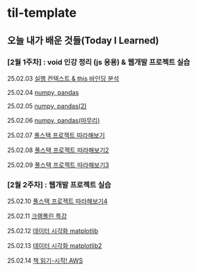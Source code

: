 # til-template

## 오늘 내가 배운 것들(Today I Learned)

### [2월 1주차] : void 인강 정리 (js 응용) & 웹개발 프로젝트 실습

25.02.03 [실행 컨텍스트 & this 바인딩 분석](https://github.com/100-hours-a-week/noah.kim-til/blob/main/Feb/2025-02-03.md)

25.02.04 [numpy, pandas](https://github.com/100-hours-a-week/noah.kim-til/blob/main/Feb/2025-02-04.md)

25.02.05 [numpy, pandas(2)](https://github.com/100-hours-a-week/noah.kim-til/blob/main/Feb/2025-02-05.md)

25.02.06 [numpy, pandas(마무리)](https://github.com/100-hours-a-week/noah.kim-til/blob/main/Feb/2025-02-06.md)

25.02.07 [풀스택 프로젝트 따라해보기](https://github.com/100-hours-a-week/noah.kim-til/blob/main/Feb/2025-02-07.md)

25.02.08 [풀스택 프로젝트 따라해보기2](https://github.com/100-hours-a-week/noah.kim-til/blob/main/Feb/2025-02-08.md)

25.02.09 [풀스택 프로젝트 따라해보기3](https://github.com/100-hours-a-week/noah.kim-til/blob/main/Feb/2025-02-09.md)

### [2월 2주차] : 웹개발 프로젝트 실습 

25.02.10 [풀스택 프로젝트 따라해보기4](https://github.com/100-hours-a-week/noah.kim-til/blob/main/Feb/2025-02-10.md)

25.02.11 [크램폴린 특강](https://github.com/100-hours-a-week/noah.kim-til/blob/main/Feb/2025-02-11.md)

25.02.12 [데이터 시각화 matplotlib](https://github.com/100-hours-a-week/noah.kim-til/blob/main/Feb/2025-02-12.md)

25.02.13 [데이터 시각화 matplotlib2](https://github.com/100-hours-a-week/noah.kim-til/blob/main/Feb/2025-02-13.md)

25.02.14 [책 읽기-시작! AWS](https://github.com/100-hours-a-week/noah.kim-til/blob/main/Feb/2025-02-14.md)
